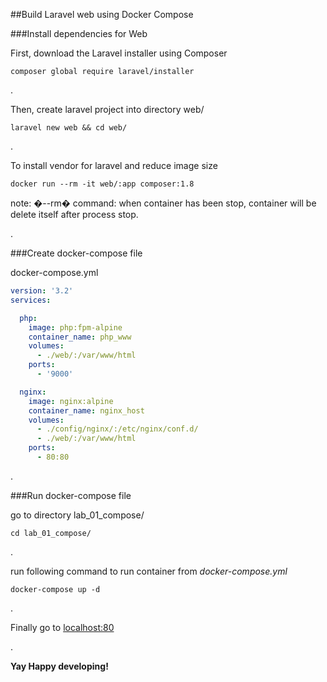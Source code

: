 ##Build Laravel web using Docker Compose


###Install dependencies for Web


First, download the Laravel installer using Composer
```Shell
composer global require laravel/installer
```
.

Then, create laravel project into directory web/
```Shell
laravel new web && cd web/
```
.

To install vendor for laravel and reduce image size
```Shell
docker run --rm -it web/:app composer:1.8
```
note: �--rm� command: when container has been stop, container will be delete itself after process stop.

.

###Create docker-compose file

docker-compose.yml
```YAML
version: '3.2'
services:

  php:
    image: php:fpm-alpine
    container_name: php_www
    volumes:
      - ./web/:/var/www/html
    ports:
      - '9000'

  nginx:
    image: nginx:alpine
    container_name: nginx_host
    volumes:
      - ./config/nginx/:/etc/nginx/conf.d/
      - ./web/:/var/www/html
    ports:
      - 80:80
```
.

###Run docker-compose file
 
go to directory lab_01_compose/  
```Shell
cd lab_01_compose/
```
.

run following command to run container from *docker-compose.yml*  

```Shell
docker-compose up -d
```
.

Finally go to [localhost:80](localhost:80)

.

**Yay Happy developing!**